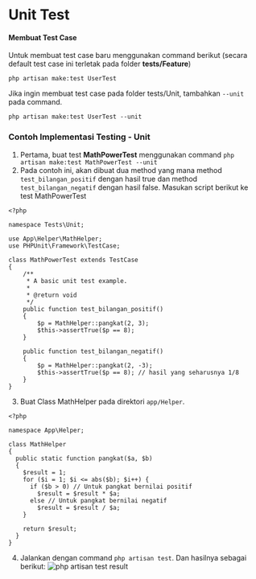 # Unit Test

#### Membuat Test Case
Untuk membuat test case baru menggunakan command berikut (secara default test case ini terletak pada folder **tests/Feature**)
```
php artisan make:test UserTest
```

Jika ingin membuat test case pada folder tests/Unit, tambahkan `--unit` pada command.
```
php artisan make:test UserTest --unit
```

### Contoh Implementasi Testing - Unit 
1. Pertama, buat test **MathPowerTest** menggunakan command `php artisan make:test MathPowerTest --unit`
2. Pada contoh ini, akan dibuat dua method yang mana method `test_bilangan_positif` dengan hasil true dan method `test_bilangan_negatif` dengan hasil false. Masukan script berikut ke test MathPowerTest
```
<?php

namespace Tests\Unit;

use App\Helper\MathHelper;
use PHPUnit\Framework\TestCase;

class MathPowerTest extends TestCase
{
    /**
     * A basic unit test example.
     *
     * @return void
     */
    public function test_bilangan_positif()
    {
        $p = MathHelper::pangkat(2, 3);
        $this->assertTrue($p == 8);
    }

    public function test_bilangan_negatif()
    {
        $p = MathHelper::pangkat(2, -3);
        $this->assertTrue($p == 8); // hasil yang seharusnya 1/8
    }
}
```

3. Buat Class MathHelper pada direktori `app/Helper`.
```
<?php

namespace App\Helper;

class MathHelper
{
  public static function pangkat($a, $b)
  {
    $result = 1;
    for ($i = 1; $i <= abs($b); $i++) {
      if ($b > 0) // Untuk pangkat bernilai positif
        $result = $result * $a;
      else // Untuk pangkat bernilai negatif
        $result = $result / $a;
    }

    return $result;
  }
}
```

4.  Jalankan dengan command `php artisan test`. Dan hasilnya sebagai berikut:
![php artisan test result](https://user-images.githubusercontent.com/68054503/168524527-99000e20-2f34-42f8-bd0f-975472f4cf54.PNG)
